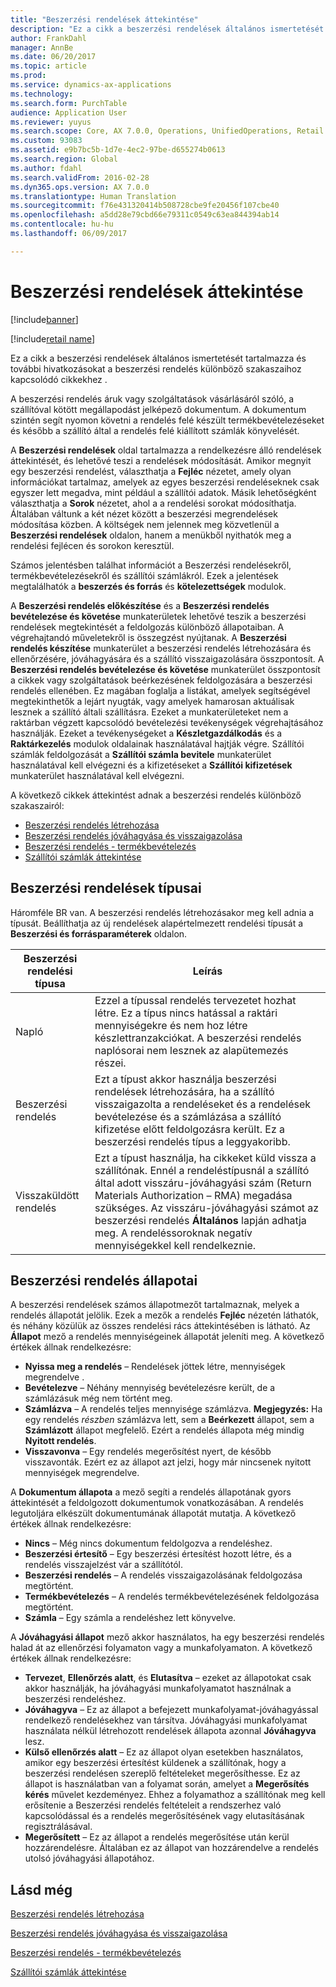 ```yaml
---
title: "Beszerzési rendelések áttekintése"
description: "Ez a cikk a beszerzési rendelések általános ismertetését tartalmazza és további hivatkozásokat a beszerzési rendelés különböző szakaszaihoz kapcsolódó cikkekhez ."
author: FrankDahl
manager: AnnBe
ms.date: 06/20/2017
ms.topic: article
ms.prod: 
ms.service: dynamics-ax-applications
ms.technology: 
ms.search.form: PurchTable
audience: Application User
ms.reviewer: yuyus
ms.search.scope: Core, AX 7.0.0, Operations, UnifiedOperations, Retail
ms.custom: 93083
ms.assetid: e9b7bc5b-1d7e-4ec2-97be-d655274b0613
ms.search.region: Global
ms.author: fdahl
ms.search.validFrom: 2016-02-28
ms.dyn365.ops.version: AX 7.0.0
ms.translationtype: Human Translation
ms.sourcegitcommit: f76e431320414b508728cbe9fe20456f107cbe40
ms.openlocfilehash: a5dd28e79cbd66e79311c0549c63ea844394ab14
ms.contentlocale: hu-hu
ms.lasthandoff: 06/09/2017

---
```


# <a name="purchase-order-overview"></a>Beszerzési rendelések áttekintése

[!include[banner](../includes/banner.md)]

[!include[retail name](../includes/retail-name.md)]


Ez a cikk a beszerzési rendelések általános ismertetését tartalmazza és további hivatkozásokat a beszerzési rendelés különböző szakaszaihoz kapcsolódó cikkekhez .

A beszerzési rendelés áruk vagy szolgáltatások vásárlásáról szóló, a szállítóval kötött megállapodást jelképező dokumentum. A dokumentum szintén segít nyomon követni a rendelés felé készült termékbevételezéseket és később a szállító által a rendelés felé kiállított számlák könyvelését.  

A **Beszerzési rendelések** oldal tartalmazza a rendelkezésre álló rendelések áttekintését, és lehetővé teszi a rendelések módosítását. Amikor megnyit egy beszerzési rendelést, választhatja a **Fejléc** nézetet, amely olyan információkat tartalmaz, amelyek az egyes beszerzési rendeléseknek csak egyszer lett megadva, mint például a szállítói adatok. Másik lehetőségként választhatja a **Sorok** nézetet, ahol a a rendelési sorokat módosíthatja. Általában váltunk a két nézet között a beszerzési megrendelések módosítása közben. A költségek nem jelennek meg közvetlenül a **Beszerzési rendelések** oldalon, hanem a menükből nyithatók meg a rendelési fejlécen és sorokon keresztül.  

Számos jelentésben találhat információt a Beszerzési rendelésekről, termékbevételezésekről és szállítói számlákról. Ezek a jelentések megtalálhatók a **beszerzés és forrás** és **kötelezettségek** modulok.  

A **Beszerzési rendelés előkészítése** és a **Beszerzési rendelés bevételezése és követése** munkaterületek lehetővé teszik a beszerzési rendelések megtekintését a feldolgozás különböző állapotaiban. A végrehajtandó műveletekről is összegzést nyújtanak. A **Beszerzési rendelés készítése** munkaterület a beszerzési rendelés létrehozására és ellenőrzésére, jóváhagyására és a szállító visszaigazolására összpontosít. A **Beszerzési rendelés bevételezése és követése** munkaterület összpontosít a cikkek vagy szolgáltatások beérkezésének feldolgozására a beszerzési rendelés ellenében. Ez magában foglalja a listákat, amelyek segítségével megtekinthetők a lejárt nyugták, vagy amelyek hamarosan aktuálisak lesznek a szállító általi szállításra. Ezeket a munkaterületeket nem a raktárban végzett kapcsolódó bevételezési tevékenységek végrehajtásához használják. Ezeket a tevékenységeket a **Készletgazdálkodás** és a **Raktárkezelés** modulok oldalainak használatával hajtják végre. Szállítói számlák feldolgozását a **Szállítói számla bevitele** munkaterület használatával kell elvégezni és a kifizetéseket a **Szállítói kifizetések** munkaterület használatával kell elvégezni.  

A következő cikkek áttekintést adnak a beszerzési rendelés különböző szakaszairól:

-   [Beszerzési rendelés létrehozása](purchase-order-creation.md)
-   [Beszerzési rendelés jóváhagyása és visszaigazolása](purchase-order-approval-confirmation.md)
-   [Beszerzési rendelés - termékbevételezés](product-receipt-against-purchase-orders.md)
-   [Szállítói számlák áttekintése](/dynamics365/unified-operations/financials/accounts-payable/vendor-invoices-overview)

## <a name="types-of-purchase-orders"></a>Beszerzési rendelések típusai
Háromféle BR van. A beszerzési rendelés létrehozásakor meg kell adnia a típusát. Beállíthatja az új rendelések alapértelmezett rendelési típusát a **Beszerzési és forrásparaméterek** oldalon.

| Beszerzési rendelési típusa        | Leírás                                                                                                                                                                                                                                                                           |
|----------------|---------------------------------------------------------------------------------------------------------------------------------------------------------------------------------------------------------------------------------------------------------------------------------------|
| Napló        | Ezzel a típussal rendelés tervezetet hozhat létre. Ez a típus nincs hatással a raktári mennyiségekre és nem hoz létre készlettranzakciókat. A beszerzési rendelés naplósorai nem lesznek az alapütemezés részei.                                                                                                       |
| Beszerzési rendelés | Ezt a típust akkor használja beszerzési rendelések létrehozására, ha a szállító visszaigazolta a rendeléseket és a rendelések bevételezése és a számlázása a szállító kifizetése előtt feldolgozásra került. Ez a beszerzési rendelés típus a leggyakoribb.                                                                          |
| Visszaküldött rendelés | Ezt a típust használja, ha cikkeket küld vissza a szállítónak. Ennél a rendeléstípusnál a szállító által adott visszáru-jóváhagyási szám (Return Materials Authorization – RMA) megadása szükséges. Az visszáru-jóváhagyási számot az beszerzési rendelés **Általános** lapján adhatja meg. A rendeléssoroknak negatív mennyiségekkel kell rendelkeznie. |

## <a name="purchase-order-statuses"></a>Beszerzési rendelés állapotai
A beszerzési rendelések számos állapotmezőt tartalmaznak, melyek a rendelés állapotát jelölik. Ezek a mezők a rendelés **Fejléc** nézetén láthatók, és néhány közülük az összes rendelési rács áttekintésében is látható. Az **Állapot** mező a rendelés mennyiségeinek állapotát jeleníti meg. A következő értékek állnak rendelkezésre:

-   **Nyissa meg a rendelés** – Rendelések jöttek létre, mennyiségek megrendelve .
-   **Bevételezve** – Néhány mennyiség bevételezésre került, de a számlázásuk még nem történt meg.
-   **Számlázva** – A rendelés teljes mennyisége számlázva. **Megjegyzés:** Ha egy rendelés *részben* számlázva lett, sem a **Beérkezett** állapot, sem a **Számlázott** állapot megfelelő. Ezért a rendelés állapota még mindig **Nyitott rendelés**.
-   **Visszavonva** – Egy rendelés megerősítést nyert, de később visszavonták. Ezért ez az állapot azt jelzi, hogy már nincsenek nyitott mennyiségek megrendelve.

A **Dokumentum állapota** a mező segíti a rendelés állapotának gyors áttekintését a feldolgozott dokumentumok vonatkozásában. A rendelés legutoljára elkészült dokumentumának állapotát mutatja. A következő értékek állnak rendelkezésre:

-   **Nincs** – Még nincs dokumentum feldolgozva a rendeléshez.
-   **Beszerzési értesítő** – Egy beszerzési értesítést hozott létre, és a rendelés visszajelzést vár a szállítótól.
-   **Beszerzési rendelés** – A rendelés visszaigazolásának feldolgozása megtörtént.
-   **Termékbevételezés** – A rendelés termékbevételezésének feldolgozása megtörtént.
-   **Számla** – Egy számla a rendeléshez lett könyvelve.

A **Jóváhagyási állapot** mező akkor használatos, ha egy beszerzési rendelés halad át az ellenőrzési folyamaton vagy a munkafolyamaton. A következő értékek állnak rendelkezésre:

-   **Tervezet**, **Ellenőrzés alatt**, és **Elutasítva** – ezeket az állapotokat csak akkor használják, ha jóváhagyási munkafolyamatot használnak a beszerzési rendeléshez.
-   **Jóváhagyva** – Ez az állapot a befejezett munkafolyamat-jóváhagyással rendelkező rendelésekhez van társítva. Jóváhagyási munkafolyamat használata nélkül létrehozott rendelések állapota azonnal **Jóváhagyva** lesz.
-   **Külső ellenőrzés alatt** – Ez az állapot olyan esetekben használatos, amikor egy beszerzési értesítést küldenek a szállítónak, hogy a beszerzési rendelésen szereplő feltételeket megerősíthesse. Ez az állapot is használatban van a folyamat során, amelyet a **Megerősítés kérés** művelet kezdeményez. Ehhez a folyamathoz a szállítónak meg kell erősítenie a Beszerzési rendelés feltételeit a rendszerhez való kapcsolódással és a rendelés megerősítésének vagy elutasításának regisztrálásával.
-   **Megerősített** – Ez az állapot a rendelés megerősítése után kerül hozzárendelésre. Általában ez az állapot van hozzárendelve a rendelés utolsó jóváhagyási állapotához.


<a name="see-also"></a>Lásd még
--------

[Beszerzési rendelés létrehozása](purchase-order-creation.md)

[Beszerzési rendelés jóváhagyása és visszaigazolása](purchase-order-approval-confirmation.md)

[Beszerzési rendelés - termékbevételezés](product-receipt-against-purchase-orders.md)

[Szállítói számlák áttekintése](/dynamics365/unified-operations/financials/accounts-payable/vendor-invoices-overview)




